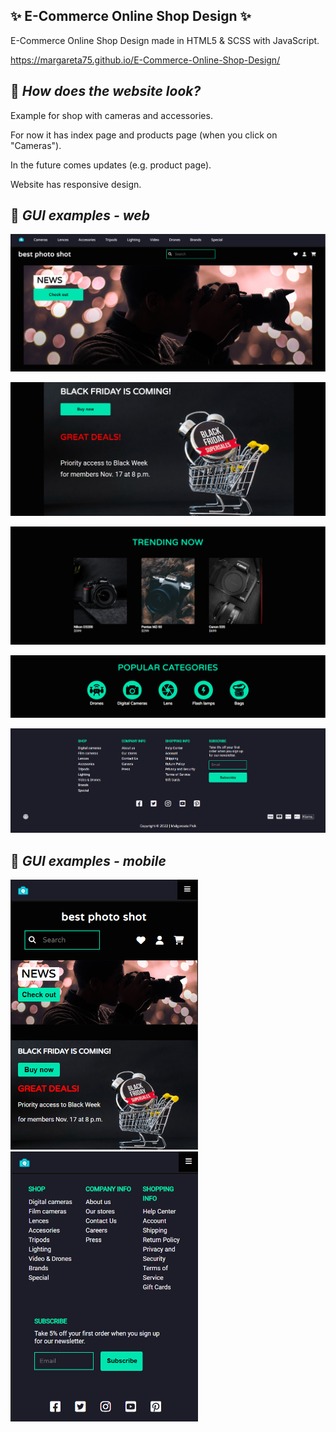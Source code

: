 ## ✨  E-Commerce Online Shop Design ✨
E-Commerce Online Shop Design made in HTML5 &amp; SCSS with JavaScript.

https://margareta75.github.io/E-Commerce-Online-Shop-Design/

## :pushpin: _How does the website look?_

Example for shop with cameras and accessories.

For now it has index page and products page (when you click on "Cameras").

In the future comes updates (e.g. product page).

Website has responsive design.

## :pushpin: _GUI examples - web_

![Example index 1](/img/Online_Shop_1.png)

![Example index 2](/img/Online_Shop_2.png)

![Example index 3](/img/Online_Shop_3.png)

![Example index 4](/img/Online_Shop_4.png)

![Example index 5](/img/Online_Shop_5.png)

## :pushpin: _GUI examples - mobile_

<img src="/img/Online_Shop_6.png" width="300" height="auto" alt="Example index 6"/>

<img src="/img/Online_Shop_7.png" width="300" height="auto" alt="Example index 7"/>
